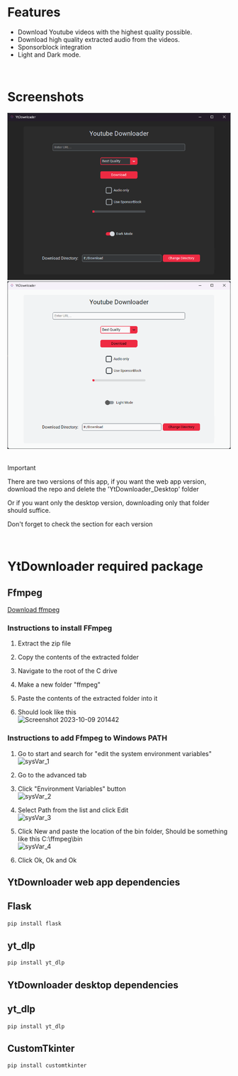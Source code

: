 # Features
- Download Youtube videos with the highest quality possible.
- Download high quality extracted audio from the videos.
- Sponsorblock integration
- Light and Dark mode.
<br>

# Screenshots
![Dark Mode](YtDownloader_Desktop/Dark.png) ![Light Mode](YtDownloader_Desktop/Light.png)
<br>
<br>
> [!IMPORTANT]
> There are two versions of this app, if you want the web app version, download the repo and delete the 'YtDownloader_Desktop' folder
> 
> Or if you want only the desktop version, downloading only that folder should suffice.
>
> Don't forget to check the section for each version</span>
<br>

# YtDownloader required package

## Ffmpeg
[Download ffmpeg](https://www.gyan.dev/ffmpeg/builds/ffmpeg-git-full.7z)

### Instructions to install FFmpeg
1. Extract the zip file 
2. Copy the contents of the extracted folder
3. Navigate to the root of the C drive
4. Make a new folder "ffmpeg"

5. Paste the contents of the extracted folder into it
6. Should look like this<br>
![Screenshot 2023-10-09 201442](https://github.com/H-Kann/YtDownloader/assets/100532697/c9cfd322-c2c9-447b-bbc1-fba001ba9359)

### Instructions to add Ffmpeg to Windows PATH
1. Go to start and search for "edit the system environment variables"
![sysVar_1](https://github.com/H-Kann/YtDownloader/assets/100532697/5d7db415-31fd-4c9f-9dd2-6fc670fc433f)

2. Go to the advanced tab
3. Click "Environment Variables" button<br>
![sysVar_2](https://github.com/H-Kann/YtDownloader/assets/100532697/13ff660c-99e0-40bb-8444-f9946f229c64)

4. Select Path from the list and click Edit<br>![sysVar_3](https://github.com/H-Kann/YtDownloader/assets/100532697/27fa7d07-1ba5-44c7-ace4-9651b2a9c2db)

5. Click New and paste the location of the bin folder, Should be something like this C:\ffmpeg\bin<br>![sysVar_4](https://github.com/H-Kann/YtDownloader/assets/100532697/994f4a1d-af27-4e35-b5b3-45321558b8c8)

6. Click Ok, Ok and Ok


## YtDownloader web app dependencies

## Flask
```bash
pip install flask
```
## yt_dlp
```bash
pip install yt_dlp
```
## YtDownloader desktop dependencies

## yt_dlp
```bash
pip install yt_dlp
```
## CustomTkinter
```bash
pip install customtkinter
```
